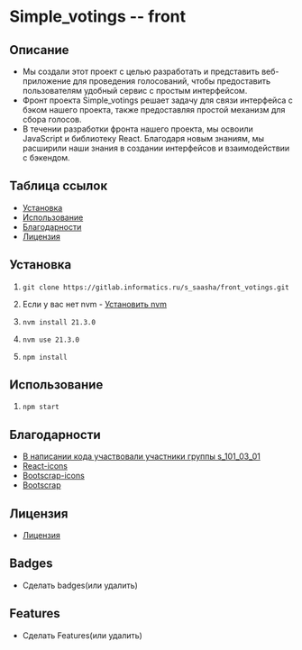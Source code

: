 # Simple_votings -- front

## Описание

- Мы создали этот проект с целью разработать и представить веб-приложение для проведения голосований, чтобы предоставить пользователям удобный сервис с простым интерфейсом.
- Фронт проекта Simple_votings решает задачу для связи интерфейса с бэком нашего проекта, также предоставляя простой механизм для сбора голосов.
- В течении разработки фронта нашего проекта, мы освоили JavaScript и библиотеку React. Благодаря новым знаниям, мы расширили наши знания в создании интерфейсов и взаимодействии с бэкендом.

## Таблица ссылок

- [Установка](#установка)
- [Использование](#использование)
- [Благодарности](#благодарности)
- [Лицензия](#лицензия)

## Установка

1. ```commandline
   git clone https://gitlab.informatics.ru/s_saasha/front_votings.git
2. Если у вас нет nvm - [Установить nvm](https://github.com/coreybutler/nvm-windows/releases/download/1.1.12/nvm-setup.exe)
3. ```commandline 
   nvm install 21.3.0
4. ```commandline
   nvm use 21.3.0
5. ```commandline
   npm install
## Использование

1. ```npm start```

## Благодарности

- [В написании кода участвовали участники группы s_101_03_01](https://gitlab.informatics.ru/s_saasha/front_votings/-/project_members)
- [React-icons](https://react-icons.github.io/react-icons/)
- [Bootscrap-icons](https://icons.getbootstrap.com/)
- [Bootscrap](https://getbootstrap.com/)

## Лицензия

- [Лицензия]()

## Badges

* Сделать badges(или удалить)

## Features

* Сделать Features(или удалить)
